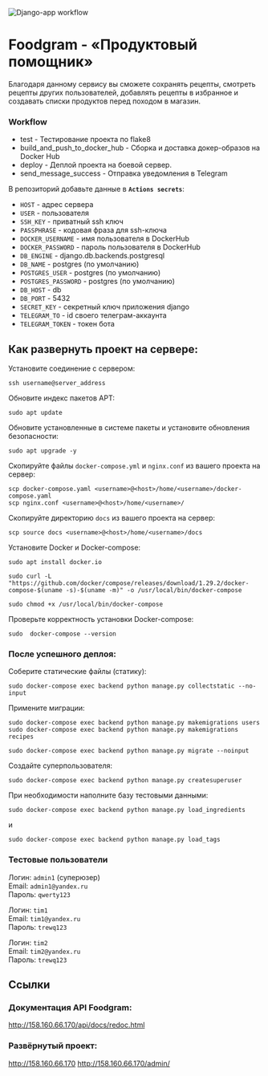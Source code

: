 ![Django-app workflow](https://github.com/needred/foodgram-project-react/actions/workflows/backend.yml/badge.svg)

# Foodgram - «Продуктовый помощник» 
Благодаря данному сервису вы сможете сохранять рецепты, смотреть рецепты других пользователей, добавлять рецепты в избранное и создавать списки продуктов перед походом в магазин.


### Workflow
* test - Тестирование проекта по flake8
* build_and_push_to_docker_hub - Сборка и доставка докер-образов на Docker Hub
* deploy - Деплой проекта на боевой сервер.
* send_message_success - Отправка уведомления в Telegram

В репозиторий добавьте данные в **`Actions secrets`**:
- ```HOST``` - адрес сервера
- ```USER``` - пользователя
- ```SSH_KEY``` - приватный ssh ключ
- ```PASSPHRASE``` - кодовая фраза для ssh-ключа
- ```DOCKER_USERNAME``` - имя пользователя в DockerHub
- ```DOCKER_PASSWORD``` - пароль пользователя в DockerHub
- ```DB_ENGINE``` - django.db.backends.postgresql
- ```DB_NAME``` - postgres (по умолчанию)
- ```POSTGRES_USER``` - postgres (по умолчанию)
- ```POSTGRES_PASSWORD``` - postgres (по умолчанию)
- ```DB_HOST``` - db
- ```DB_PORT``` - 5432
- ```SECRET_KEY``` - секретный ключ приложения django
- ```TELEGRAM_TO``` - id своего телеграм-аккаунта
- ```TELEGRAM_TOKEN``` - токен бота

## Как развернуть проект на сервере:
Установите соединение с сервером:
```
ssh username@server_address
```
Обновите индекс пакетов APT:
```
sudo apt update
```
Обновите установленные в системе пакеты и установите обновления безопасности:
```
sudo apt upgrade -y
```
 
Скопируйте файлы `docker-compose.yml` и `nginx.conf` из вашего проекта на сервер:
```
scp docker-compose.yaml <username>@<host>/home/<username>/docker-compose.yaml
scp nginx.conf <username>@<host>/home/<username>/
```
Скопируйте директорию `docs` из вашего проекта на сервер:
```
scp source docs <username>@<host>/home/<username>/docs
```
Установите Docker и Docker-compose:
```
sudo apt install docker.io
```
```
sudo curl -L "https://github.com/docker/compose/releases/download/1.29.2/docker-compose-$(uname -s)-$(uname -m)" -o /usr/local/bin/docker-compose
```
```
sudo chmod +x /usr/local/bin/docker-compose
```
Проверьте корректность установки Docker-compose:
```
sudo  docker-compose --version
```

### После успешного деплоя:
Соберите статические файлы (статику):
```
sudo docker-compose exec backend python manage.py collectstatic --no-input
```
Примените миграции:
```
sudo docker-compose exec backend python manage.py makemigrations users
sudo docker-compose exec backend python manage.py makemigrations recipes
```
```
sudo docker-compose exec backend python manage.py migrate --noinput
```
Создайте суперпользователя:
```
sudo docker-compose exec backend python manage.py createsuperuser
```
При необходимости наполните базу тестовыми данными:
```
sudo docker-compose exec backend python manage.py load_ingredients
```
и
```
sudo docker-compose exec backend python manage.py load_tags
```

### Тестовые пользователи
Логин: ```admin1``` (суперюзер)  
Email: ```admin1@yandex.ru```  
Пароль: ```qwerty123```  

Логин: ```tim1```  
Email: ```tim1@yandex.ru```  
Пароль: ```trewq123```  

Логин: ```tim2```  
Email: ```tim2@yandex.ru```  
Пароль: ```trewq123```


## Ссылки
### Документация API Foodgram:
http://158.160.66.170/api/docs/redoc.html
### Развёрнутый проект:
http://158.160.66.170 
http://158.160.66.170/admin/

